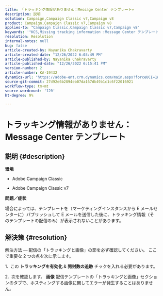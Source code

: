 ```yaml
---
title: 「トラッキング情報がありません：Message Center テンプレート»
description: 説明
solution: Campaign,Campaign Classic v7,Campaign v8
product: Campaign,Campaign Classic v7,Campaign v8
applies-to: "Campaign Classic,Campaign Classic v7,Campaign v8"
keywords: '"KCS,Missing tracking information :Message Center テンプレート»'
resolution: Resolution
internal-notes: null
bug: false
article-created-by: Nayanika Chakravarty
article-created-date: "12/26/2022 6:03:49 PM"
article-published-by: Nayanika Chakravarty
article-published-date: "12/26/2022 6:15:41 PM"
version-number: 2
article-number: KA-19432
dynamics-url: "https://adobe-ent.crm.dynamics.com/main.aspx?forceUCI=1&pagetype=entityrecord&etn=knowledgearticle&id=bfc5e9a0-4785-ed11-81ac-6045bd006b4b"
source-git-commit: 27d92e6b2894eb07da167db49b1c1c6f22016921
workflow-type: tm+mt
source-wordcount: '120'
ht-degree: 9%

---
```


# トラッキング情報がありません：Message Center テンプレート

## 説明 {#description}


<b>環境</b>

- Adobe Campaign Classic

- Adobe Campaign Classic v7

<b>問題／症状</b>

場合によっては、テンプレートを（マーケティングインスタンスから E メールセンターに）パブリッシュして E メールを送信した後に、トラッキング情報（そのテンプレートの配信のみ）が表示されないことがあります。


## 解決策 {#resolution}


解決方法 — 配信の「トラッキングと画像」の節を必ず確認してください。 ここで重要な 2 つの点を次に示します。

1.  この <b>トラッキングを有効化</b> &amp; <b>開封数の追跡</b> チックを入れる必要があります。

2.  次を確認します。 <b>画像</b> 配信テンプレートの「トラッキングと画像」セクションのタブで、ホスティングする画像に関してエラーが発生することはありません。
